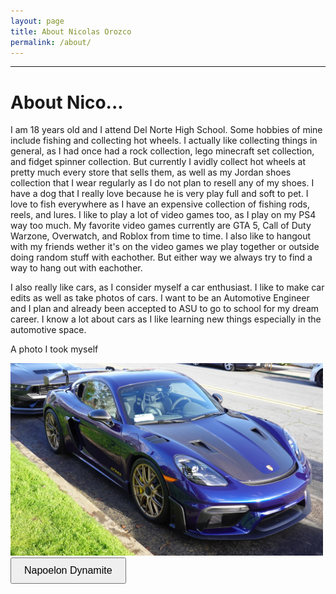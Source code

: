 ```yaml
---
layout: page
title: About Nicolas Orozco
permalink: /about/
---
```

---
<!DOCTYPE html>
<html lang="en">
<head>
  <meta charset="UTF-8">
  <meta name="viewport" content="width=device-width, initial-scale=1.0">
  <title>My Page</title>
</head>
<body>
  <h1>About Nico...</h1>
  <p>I am 18 years old and I attend Del Norte High School. Some hobbies of mine include fishing and collecting hot wheels. I actually like collecting things in general, as I had once had a rock collection, lego minecraft set collection, and fidget spinner collection. But currently I avidly collect hot wheels at pretty much every store that sells them, as well as my Jordan shoes collection that I wear regularly as I do not plan to resell any of my shoes. I have a dog that I really love because he is very play full and soft to pet. I love to fish everywhere as I have an expensive collection of fishing rods, reels, and lures. I like to play a lot of video games too, as I play on my PS4 way too much. My favorite video games currently are GTA 5, Call of Duty Warzone, Overwatch, and Roblox from time to time. I also like to hangout with my friends wether it's on the video games we play together or outside doing random stuff with eachother. But either way we always try to find a way to hang out with eachother. 
  
  I also really like cars, as I consider myself a car enthusiast. I like to make car edits as well as take photos of cars. I want to be an Automotive Engineer and I plan and already been accepted to ASU to go to school for my dream career. I know a lot about cars as I like learning new things especially in the automotive space. 
  
  A photo I took myself</p>
<img src="/CSSE-Nico/images/2222.JPG" alt="Porch 718" width="500">
<a href="https://imdb.com/title/tt0374900" target="_blank" style="text=decoration: none;">
<button style="padding: 10px 20px; font-size: 16px; cursor: pointer;">Napoelon Dynamite</button>
</a>
</body>
</html>
